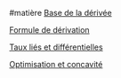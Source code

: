 #matière
[Base de la dérivée](Base%20de%20la%20dérivée.md)

[Formule de dérivation](Formule%20de%20dérivation.md)

[Taux liés et différentielles](Taux%20liés%20et%20différentielles.md)

[Optimisation et concavité](Optimisation%20et%20concavité.md)

